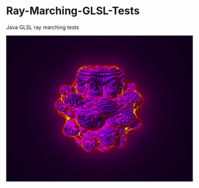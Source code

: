 # Ray-Marching-GLSL-Tests
Java GLSL ray marching tests

<p align="center">
  <img src="examples/Mandelbulb.png">
</p>
